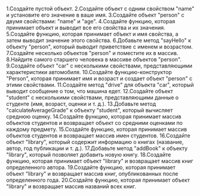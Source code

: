 1.Создайте пустой объект.
2.Создайте объект с одним свойством "name" и установите его значение в ваше имя.
3.Создайте объект "person" с двумя свойствами: "name" и "age".
4.Создайте функцию, которая принимает объект и выводит все его свойства и их значения.
5.Создайте функцию, которая принимает объект и имя свойства, а затем выводит значение этого свойства.
6.Добавьте метод "sayHello" к объекту "person", который выводит приветствие с именем и возрастом.
7.Создайте несколько объектов "person" и поместите их в массив.
8.Найдите самого старшего человека в массиве объектов "person".
9.Создайте объект "car" с несколькими свойствами, представляющими характеристики автомобиля.
10.Создайте функцию-конструктор "Person", которая принимает имя и возраст и создает объект "person" с этими свойствами.
11.Создайте метод "drive" для объекта "car", который выводит сообщение о том, что машина едет.
12.Создайте объект "student" с несколькими свойствами, представляющими данные о студенте (имя, возраст, оценки и т. д.).
13.Добавьте метод "calculateAverageGrade" к объекту "student", который вычисляет среднюю оценку.
14.Создайте функцию, которая принимает массив объектов студентов и возвращает объект со средними оценками по каждому предмету.
15.Создайте функцию, которая принимает массив объектов студентов и возвращает массив имен студентов.
16.Создайте объект "library", который содержит информацию о книгах (название, автор, год публикации и т. д.).
17.Добавьте метод "addBook" к объекту "library", который позволяет добавить новую книгу.
18.Создайте функцию, которая принимает объект "library" и возвращает массив книг определенного автора.
19.Создайте функцию, которая принимает объект "library" и возвращает массив книг, опубликованных после определенного года.
20.Создайте функцию, которая принимает объект "library" и возвращает массив названий всех книг.

